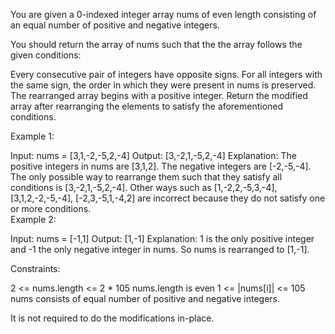You are given a 0-indexed integer array nums of even length consisting of an equal number of positive and negative integers.

You should return the array of nums such that the the array follows the given conditions:

Every consecutive pair of integers have opposite signs.
For all integers with the same sign, the order in which they were present in nums is preserved.
The rearranged array begins with a positive integer.
Return the modified array after rearranging the elements to satisfy the aforementioned conditions.

 

Example 1:

Input: nums = [3,1,-2,-5,2,-4]
Output: [3,-2,1,-5,2,-4]
Explanation:
The positive integers in nums are [3,1,2]. The negative integers are [-2,-5,-4].
The only possible way to rearrange them such that they satisfy all conditions is [3,-2,1,-5,2,-4].
Other ways such as [1,-2,2,-5,3,-4], [3,1,2,-2,-5,-4], [-2,3,-5,1,-4,2] are incorrect because they do not satisfy one or more conditions.  
Example 2:

Input: nums = [-1,1]
Output: [1,-1]
Explanation:
1 is the only positive integer and -1 the only negative integer in nums.
So nums is rearranged to [1,-1].
 

Constraints:

2 <= nums.length <= 2 * 105
nums.length is even
1 <= |nums[i]| <= 105
nums consists of equal number of positive and negative integers.
 

It is not required to do the modifications in-place.

